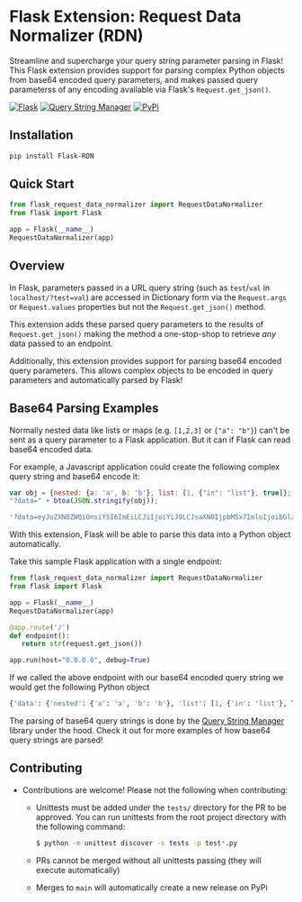 # Flask Extension: Request Data Normalizer (RDN)

Streamline and supercharge your query string parameter parsing in Flask! This Flask extension provides support for parsing complex Python objects from base64 encoded query parameters, and makes passed query parameterss of any encoding available via Flask's `Request.get_json()`.

[![Flask](https://img.shields.io/badge/Flask-2.0.3+-blue.svg)](https://pypi.org/project/Flask/)
[![Query String Manager](https://img.shields.io/badge/Query%20String%20Manager-1.0.9+-green.svg)](https://pypi.org/project/Query-String-Manager/)
[![PyPi](https://img.shields.io/badge/View%20On-PyPi-orange.svg)](https://pypi.org/project/Flask-RDN/)

## Installation

```sh
pip install Flask-RDN
```

## Quick Start

```python
from flask_request_data_normalizer import RequestDataNormalizer
from flask import Flask

app = Flask(__name__)
RequestDataNormalizer(app)
```

## Overview

In Flask, parameters passed in a URL query string (such as `test`/`val` in `localhost/?test=val`) are accessed in Dictionary form via the `Request.args` or `Request.values` properties but not the `Request.get_json()` method.

This extension adds these parsed query parameters to the results of `Request.get_json()` making the method a one-stop-shop to retrieve <i>any</i> data passed to an endpoint.

Additionally, this extension provides support for parsing base64 encoded query parameters. This allows complex objects to be encoded in query parameters and automatically parsed by Flask!

## Base64 Parsing Examples

Normally nested data like lists or maps (e.g. `[1,2,3]` or `{"a": "b"}`) can't be sent as a query parameter to a Flask application. But it can if Flask can read base64 encoded data.

For example, a Javascript application could create the following complex query string and base64 encode it:  

```js
var obj = {nested: {a: 'a', b: 'b'}, list: [1, {"in": "list"}, true]};
"?data=" + btoa(JSON.stringify(obj));

'?data=eyJuZXN0ZWQiOnsiYSI6ImEiLCJiIjoiYiJ9LCJsaXN0IjpbMSx7ImluIjoibGlzdCJ9LHRydWVdfQ=='
```

With this extension, Flask will be able to parse this data into a Python object automatically. 

Take this sample Flask application with a single endpoint:

```python
from flask_request_data_normalizer import RequestDataNormalizer
from flask import Flask

app = Flask(__name__)
RequestDataNormalizer(app)

@app.route('/')
def endpoint():
   return str(request.get_json())

app.run(host="0.0.0.0", debug=True)
```

If we called the above endpoint with our base64 encoded query string we would get the following Python object

```python 
{'data': {'nested': {'a': 'a', 'b': 'b'}, 'list': [1, {'in': 'list'}, True]}}
```

The parsing of base64 query strings is done by the [Query String Manager](https://github.com/Topazoo/Query-String-Manager) library under the hood. Check it out for more examples of how base64 query strings are parsed!

## Contributing

- Contributions are welcome! Please not the following when contributing:
  - Unittests must be added under the `tests/` directory for the PR to be approved. You can run unittests from the root project directory with the following command:

    ```sh
    $ python -m unittest discover -s tests -p test*.py
    ```

  - PRs cannot be merged without all unittests passing (they will execute automatically)
  - Merges to `main` will automatically create a new release on PyPi
